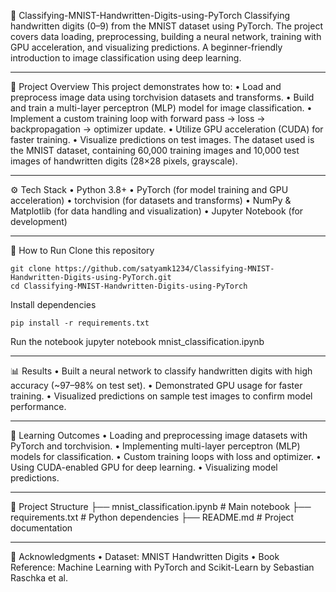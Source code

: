 🚀 Classifying-MNIST-Handwritten-Digits-using-PyTorch
Classifying handwritten digits (0–9) from the MNIST dataset using PyTorch.
The project covers data loading, preprocessing, building a neural network, training with GPU acceleration, and visualizing predictions.
A beginner-friendly introduction to image classification using deep learning.
________________________________________
📌 Project Overview
This project demonstrates how to:
•	Load and preprocess image data using torchvision datasets and transforms.
•	Build and train a multi-layer perceptron (MLP) model for image classification.
•	Implement a custom training loop with forward pass → loss → backpropagation → optimizer update.
•	Utilize GPU acceleration (CUDA) for faster training.
•	Visualize predictions on test images.
The dataset used is the MNIST dataset, containing 60,000 training images and 10,000 test images of handwritten digits (28×28 pixels, grayscale).
________________________________________
⚙️ Tech Stack
•	Python 3.8+
•	PyTorch (for model training and GPU acceleration)
•	torchvision (for datasets and transforms)
•	NumPy & Matplotlib (for data handling and visualization)
•	Jupyter Notebook (for development)
________________________________________
🚀 How to Run
Clone this repository
      
    git clone https://github.com/satyamk1234/Classifying-MNIST-Handwritten-Digits-using-PyTorch.git
    cd Classifying-MNIST-Handwritten-Digits-using-PyTorch

Install dependencies 

    pip install -r requirements.txt

Run the notebook jupyter notebook mnist_classification.ipynb
________________________________________
📊 Results
•	Built a neural network to classify handwritten digits with high accuracy (~97–98% on test set).
•	Demonstrated GPU usage for faster training.
•	Visualized predictions on sample test images to confirm model performance.
________________________________________
🎯 Learning Outcomes
•	Loading and preprocessing image datasets with PyTorch and torchvision.
•	Implementing multi-layer perceptron (MLP) models for classification.
•	Custom training loops with loss and optimizer.
•	Using CUDA-enabled GPU for deep learning.
•	Visualizing model predictions.
________________________________________
📂 Project Structure
├── mnist_classification.ipynb  # Main notebook
├── requirements.txt             # Python dependencies
├── README.md                    # Project documentation
________________________________________
🙌 Acknowledgments
•	Dataset: MNIST Handwritten Digits
•	Book Reference: Machine Learning with PyTorch and Scikit-Learn by Sebastian Raschka et al.




